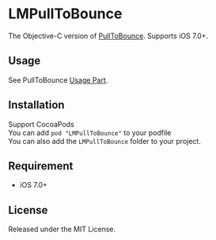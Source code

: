 # LMPullToBounce

The Objective-C version of [PullToBounce](https://github.com/entotsu/PullToBounce). Supports iOS 7.0+. 

## Usage
See PullToBounce [Usage Part](https://github.com/entotsu/PullToBounce#usage).

## Installation
Support CocoaPods  
You can add `pod "LMPullToBounce"` to your podfile  
You can also add the `LMPullToBounce` folder to your project.

## Requirement
+ iOS 7.0+

## License
Released under the MIT License.